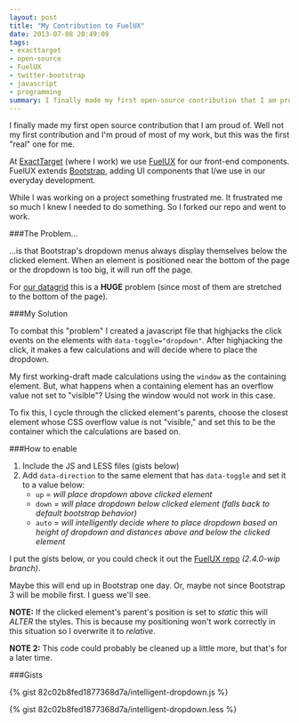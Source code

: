 ```yaml
---
layout: post
title: "My Contribution to FuelUX"
date: 2013-07-08 20:49:09
tags:
- exacttarget
- open-source
- FuelUX
- twitter-bootstrap
- javascript
- programming
summary: I finally made my first open-source contribution that I am proud of. Well not my first contribution and I'm proud of most of my work, but this was the first "real" one for me. <a href="https://twitter.com/ExactTarget" target="_blank">@ExactTarget</a> (where I work) we use FuelUX for our front-end components 
---
```


I finally made my first open source contribution that I am proud of. Well not my first contribution and I'm proud of most of my work, but this was the first "real" one for me.

At [ExactTarget][1] (where I work) we use [FuelUX][2] for our front-end components. FuelUX extends [Bootstrap][3], adding UI components that I/we use in our everyday development.

While I was working on a project something frustrated me. It frustrated me so much I knew I needed to do something. So I forked our repo and went to work.

###The Problem...

...is that Bootstrap's dropdown menus always display themselves below the clicked element. When an element is positioned near the bottom of the page or the dropdown is too big, it will run off the page.

For [our datagrid][4] this is a **HUGE** problem (since most of them are stretched to the bottom of the page).

###My Solution

To combat this "problem" I created a javascript file that highjacks the click events on the elements with `data-toggle="dropdown"`. After highjacking the click, it makes a few calculations and will decide where to place the dropdown.

My first working-draft made calculations using the `window` as the containing element. But, what happens when a containing element has an overflow value not set to "visible"? Using the window would not work in this case.

To fix this, I cycle through the clicked element's parents, choose the closest element whose CSS overflow value is not "visible," and set this to be the container which the calculations are based on.

###How to enable

1. Include the JS and LESS files (gists below)
2. Add `data-direction` to the same element that has `data-toggle` and set it to a value below:
    * `up` = _will place dropdown above clicked element_
    * `down` = _will place dropdown below clicked element (falls back to default bootstrap behavior)_
    * `auto` = _will intelligently decide where to place dropdown based on height of dropdown and distances above and below the clicked element_

I put the gists below, or you could check it out the [FuelUX repo][2] _(2.4.0-wip branch)_. 

Maybe this will end up in Bootstrap one day. Or, maybe not since Bootstrap 3 will be mobile first. I guess we'll see.

__NOTE:__ If the clicked element's parent's position is set to _static_ this will _ALTER_ the styles. This is because my positioning won't work correctly in this situation so I overwrite it to _relative_.

__NOTE 2:__ This code could probably be cleaned up a little more, but that's for a later time.

###Gists

{% gist 82c02b8fed1877368d7a/intelligent-dropdown.js %}

{% gist 82c02b8fed1877368d7a/intelligent-dropdown.less %}

[1]: http://www.exacttarget.com
[2]: https://github.com/ExactTarget/fuelux
[3]: https://github.com/twitter/bootstrap
[4]: http://exacttarget.github.io/fuelux/#datagrid
[5]: https://github.com/ExactTarget/fuelux/tree/2.4.0-wip